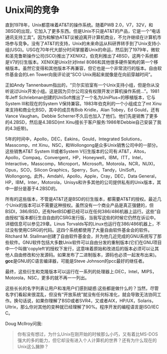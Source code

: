 # Unix间的竞争

直到1978年，Unix都意味着AT&T的操作系统。随着PWB 2.0，V7，32V，和3BSD的出现，它加入了更多东西。但是Unix不只是AT&T的产品，它是一个“电话通讯支持工具”。因为和解协AT&T议被迫离开计算机商业，不允许继续在计算机市场参与竞争。没有了AT&T的支持，Unix的未来命运从科研界转手到了Unix支持小组(USG)。USG在70年代大部分时间掌握着Unix的命运，然后到了1979年，微软和圣克鲁斯操作公司(SCO)推出了XENIX2，伯克利推出了4BSD，这两个系统都是V7的衍生版本。XENIX是Unix针对Intel 8086和其他很多硬件架构的第一个移植版本。虽然它变得和其他版本不再兼容，但它也是一个非常流行的版本。自由软件基金会的Len Tower向我评论说“SCO Unix用起来就像是在向前穿越时间”。

正如Andy Tannenbaum指出的，“贝尔实验室有一个Unix支持小组，但是你从没听说过Unix开发小组。这是因为贝尔公司没有权限开发计算机操作系统...”。1981年Jeff Schriebman创建的UniSoft推出了一个名为UniPlus+的移植版本，它与System III和现在的System V保持兼容。1983年伯克利的一个小组成立了mt Xinu来支持和商业化BSD，其中的成员有Bob Kridle，Alan Tobey，Ed Gould，还有Vance Vaughan。Debbie Scherrer不久后也加入了他们。他们先是销售了更多的4.2BSD，然后是4.3BSD(mt Xinu擅长于客户服务:1986年Debbie自己安装了我的4.3纸带)。

5年的时间中，Apollo，DEC，Eakins，Gould，Integrated Solutions，Masscomp，mt Xinu，NSC，和Wollongong是众多Unix销售公司中的一部分。这些销售AT&T System III或者System V衍生版本的公司有:AT&T，Altos，Apollo，Compaq，Convergent，HP，Honeywell，IBM，ITT，Intel，Interactive，Masscomp，Microport，Microsoft，Motorola，NCR，NUXI，Opus，SCO，Silicon Graphics，Sperry，Sun，Tandy，UniSoft，Wollongong。此外，Amdahl，Apollo，Apple，Cray，DEC，Data General，HP，IBM，Inter，Motorola，Unisys和许多其他的公司提供私有的Unix版本，其中一部分是基于4.2BSD的。

所有的这些版本，不管是AT&T还是BSD的衍生版本，都需要AT&T的授权。最近几个Unix的版本可以不需要这种授权。虽然没有一个商业产品是真正强健的，但BSDI，386/BSD，还有NetBSD都已经可以在任何386/486机器上运行。这些“自由授权”版本都衍生自自由的CSRG发行版，当我写这些的时候它仍然在诉讼中。详细信息可以参见29章。Linus Torvalds写的Linux也运行在386/486机器上，不过没有使用CSRG的代码。这四个系统都使用了大量自由软件基金会的软件。Ritchard M. Stallman创建了自由软件基金会，并为他几近完成的GNU系统写了那些软件。GNU软件包括大多数Unix软件可以自由分发的重制版本(它们在GNU项目中一个叫做‘copyleft’的授权下发行，这意味着原始和改进后的版本必须可以让其他人自由修改和分发源码。如果发布了二进制版本，源码也必须一起发布出来)。**gcc**是GNU的C语言编译器，可能是Steve Johnson的pcc最好的继任者。

最终，这些衍生和克隆版本可以运行在一系列的处理器上:DEC，Intel，MIPS，Motorola，NSC，更多的就不再一一列出。

这些长长的名字列表让用户和准用户们感到疑惑:这些都是做什么的？当然，尽管名字们看起来很混乱，但没有“开放系统”就没有任何标准化，就会导致无法协同工作。换句话说，如果你理解了BSD或者SVR4，又或者AIX，HP/UX，Solaris，Ultrix，那么你对其他的变种就已经理解了90%。程序开发的编程语言是ISO/IEC C。

Doug Mcllroy问我:

> 你有没有想过，为什么Unix在刚开始的时候那么小巧，又有着比MS-DOS强大的多的能力，但它却没有进入个人计算机的世界？还有为什么现在的Unix这么臃肿？



